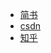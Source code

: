 - [简书](https://www.jianshu.com/p/84aa333caebb)
- [csdn](http://blog.csdn.net/u012229321/article/details/79110034)
- [知乎](https://zhuanlan.zhihu.com/p/33104163)